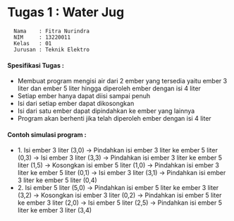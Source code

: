 # Tugas 1 : Water Jug
```shell
  Nama    : Fitra Nurindra
  NIM     : 13220011
  Kelas   : 01
  Jurusan : Teknik Elektro
```
<h4> Spesifikasi Tugas : </h4>
<ul>
  <li> Membuat program mengisi air dari 2 ember yang tersedia yaitu ember 3 liter dan ember 5 liter hingga diperoleh ember dengan isi 4 liter </li>
  <li> Setiap ember hanya dapat diisi sampai penuh </li>
  <li> Isi dari setiap ember dapat dikosongkan </li>
  <li> Isi dari satu ember dapat dipindahkan ke ember yang lainnya </li>
  <li> Program akan berhenti jika telah diperoleh ember dengan isi 4 liter </li>
</ul>
<h4> Contoh simulasi program : </h4>
<ul>
  <li> 1. Isi ember 3 liter (3,0) -> Pindahkan isi ember 3 liter ke ember 5 liter (0,3) -> Isi ember 3 liter (3,3) -> Pindahkan isi ember 3 liter ke ember 5 liter (1,5) -> Kosongkan isi ember 5 liter (1,0) -> Pindahkan isi ember 3 liter ke ember 5 liter (0,1) -> Isi ember 3 liter (3,1) -> Pindahkan isi ember 3 liter ke ember 5 liter (0,4) </li>
  <li> 2. Isi ember 5 liter (5,0) -> Pindahkan isi ember 5 liter ke ember 3 liter (3,2) -> Kosongkan isi ember 3 liter (0,2) -> Pindahkan isi ember 5 liter ke ember 3 liter (2,0) -> Isi ember 5 liter (2,5) -> Pindahkan isi ember 5 liter ke ember 3 liter (3,4) </li>
